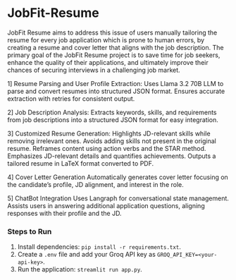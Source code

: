# JobFit-Resume

JobFit Resume aims to address this issue of users manually tailoring the resume for every job application which is prone to human errors, by creating a resume and cover letter that aligns with the job description. The primary goal of the JobFit Resume project is to save time for job seekers, enhance the quality of their applications, and ultimately improve their chances of securing interviews in a challenging job market.

1] Resume Parsing and User Profile Extraction:
   Uses Llama 3.2 70B LLM to parse and convert resumes into structured JSON format.
   Ensures accurate extraction with retries for consistent output.

2] Job Description Analysis:
    Extracts keywords, skills, and requirements from job descriptions into a structured JSON format for easy integration.
    
3] Customized Resume Generation:
    Highlights JD-relevant skills while removing irrelevant ones.
    Avoids adding skills not present in the original resume.
    Reframes content using action verbs and the STAR method.
    Emphasizes JD-relevant details and quantifies achievements.
    Outputs a tailored resume in LaTeX format converted to PDF.

4] Cover Letter Generation
    Automatically generates cover letter focusing on the candidate’s profile, JD alignment, and interest in the role.

5] ChatBot Integration
    Uses Langraph for conversational state management.
    Assists users in answering additional application questions, aligning responses with their profile and the JD.
    
### Steps to Run

1. Install dependencies: `pip install -r requirements.txt`.  
2. Create a `.env` file and add your Groq API key as `GROQ_API_KEY=<your-api-key>`.  
3. Run the application: `streamlit run app.py`.  
